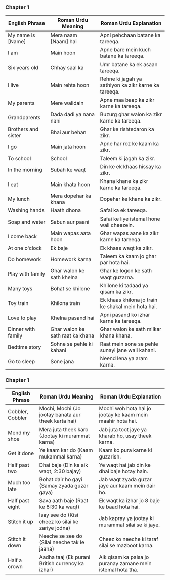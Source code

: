 ### Chapter 1

| **English Phrase**       | **Roman Urdu Meaning**                                 | **Roman Urdu Explanation**                                        |
|--------------------------|--------------------------------------------------------|--------------------------------------------------------------------|
| My name is [Name]       | Mera naam [Naam] hai                                   | Apni pehchaan batane ka tareeqa.                                  |
| I am                    | Main hoon                                              | Apne bare mein kuch batane ka tareeqa.                            |
| Six years old           | Chhay saal ka                                          | Umr batane ka ek asaan tareeqa.                                   |
| I live                  | Main rehta hoon                                        | Rehne ki jagah ya sathiyon ka zikr karne ka tareeqa.              |
| My parents              | Mere walidain                                          | Apne maa baap ka zikr karne ka tareeqa.                           |
| Grandparents            | Dada dadi ya nana nani                                 | Buzurg ghar walon ka zikr karne ka tareeqa.                       |
| Brothers and sister     | Bhai aur behan                                        | Ghar ke rishtedaron ka zikr.                                      |
| I go                    | Main jata hoon                                        | Apne har roz ke kaam ka zikr.                                     |
| To school               | School                                                 | Taleem ki jagah ka zikr.                                          |
| In the morning          | Subah ke waqt                                          | Din ke ek khaas hissay ka zikr.                                   |
| I eat                   | Main khata hoon                                       | Khana khane ka zikr karne ka tareeqa.                             |
| My lunch                | Mera dopehar ka khana                                  | Dopehar ke khane ka zikr.                                         |
| Washing hands           | Haath dhona                                           | Safai ka ek tareeqa.                                              |
| Soap and water          | Sabun aur paani                                       | Safai ke liye istemal hone wali cheezein.                         |
| I come back             | Main wapas aata hoon                                  | Ghar wapas aane ka zikr karne ka tareeqa.                         |
| At one o'clock          | Ek baje                                               | Ek khaas waqt ka zikr.                                            |
| Do homework             | Homework karna                                        | Taleem ka kaam jo ghar par hota hai.                              |
| Play with family        | Ghar walon ke sath khelna                             | Ghar ke logon ke sath waqt guzarna.                               |
| Many toys               | Bohat se khilone                                      | Khilone ki tadaad ya qisam ka zikr.                               |
| Toy train               | Khilona train                                         | Ek khaas khilona jo train ke shakal mein hota hai.                |
| Love to play            | Khelna pasand hai                                     | Apni pasand ko izhar karne ka tareeqa.                            |
| Dinner with family      | Ghar walon ke sath raat ka khana                       | Ghar walon ke sath milkar khana khana.                            |
| Bedtime story           | Sohne se pehle ki kahani                              | Raat mein sone se pehle sunayi jane wali kahani.                  |
| Go to sleep             | Sone jana                                             | Neend lena ya aram karna.                                         |


### Chapter 1

| **English Phrase**        | **Roman Urdu Meaning**                                 | **Roman Urdu Explanation**                                          |
|---------------------------|-------------------------------------------------------|----------------------------------------------------------------------|
| Cobbler, Cobbler          | Mochi, Mochi (Jo jootay banata aur theek karta hai)   | Mochi woh hota hai jo jootay ke kaam mein maahir hota hai.           |
| Mend my shoe              | Mera juta theek karo (Jootay ki murammat karna)       | Jab juta toot jaye ya kharab ho, usay theek karna.                   |
| Get it done               | Ye kaam kar do (Kaam mukammal karna)                  | Kaam ko pura karne ki guzarish.                                      |
| Half past two             | Dhai baje (Din ka aik waqt, 2:30 bajay)               | Ye waqt hai jab din ke dhai baje hotay hain.                         |
| Much too late             | Bohat dair ho gayi (Samay zyada guzar gaya)           | Jab waqt zyada guzar jaye aur kaam mein dair ho.                     |
| Half past eight           | Sava aath baje (Raat ke 8:30 ka waqt)                 | Ek waqt ka izhar jo 8 baje ke baad hota hai.                         |
| Stitch it up              | Isay see do (Kisi cheez ko silai ke zariye jodna)     | Jab kapray ya jootay ki murammat silai se ki jaye.                   |
| Stitch it down            | Neeche se see do (Silai neeche tak le jaana)          | Cheez ko neeche ki taraf silai se mazboot karna.                     |
| Half a crown              | Aadha taaj (Ek purani British currency ka izhar)     | Aik qisam ka paisa jo puranay zamane mein istemal hota tha.          |

